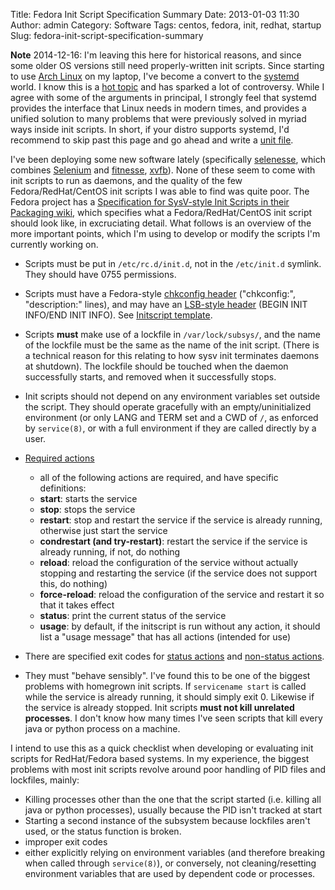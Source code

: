 Title: Fedora Init Script Specification Summary
Date: 2013-01-03 11:30
Author: admin
Category: Software
Tags: centos, fedora, init, redhat, startup
Slug: fedora-init-script-specification-summary

__Note__ 2014-12-16: I'm leaving this here for historical reasons, and since
some older OS versions still need properly-written init scripts. Since starting
to use [Arch Linux](https://www.archlinux.org/) on my laptop, I've become a
convert to the [systemd](http://www.freedesktop.org/wiki/Software/systemd/)
world. I know this is a [hot topic](http://en.wikipedia.org/wiki/Systemd#Criticism)
and has sparked a lot of controversy. While I agree with some of the arguments
in principal, I strongly feel that systemd provides the interface that
Linux needs in modern times, and provides a unified solution to many problems
that were previously solved in myriad ways inside init scripts. In short,
if your distro supports systemd, I'd recommend to skip past this page
and go ahead and write a [unit file](http://www.freedesktop.org/software/systemd/man/systemd.unit.html).

I've been deploying some new software lately (specifically
[selenesse](https://github.com/marisaseal/selenesse), which combines
[Selenium](http://seleniumhq.org/) and [fitnesse](http://fitnesse.org/),
[xvfb](http://en.wikipedia.org/wiki/Xvfb)). None of these seem to come
with init scripts to run as daemons, and the quality of the few
Fedora/RedHat/CentOS init scripts I was able to find was quite poor. The
Fedora project has a [Specification for SysV-style Init Scripts in their
Packaging wiki](http://fedoraproject.org/wiki/Packaging:SysVInitScript),
which specifies what a Fedora/RedHat/CentOS init script should look
like, in excruciating detail. What follows is an overview of the more
important points, which I'm using to develop or modify the scripts I'm
currently working on.

-   Scripts must be put in `/etc/rc.d/init.d`, not in the `/etc/init.d`
    symlink. They should have 0755 permissions.
-   Scripts must have a Fedora-style [chkconfig
    header](http://fedoraproject.org/wiki/Packaging:SysVInitScript#Chkconfig_Header)
    ("chkconfig:", "description:" lines), and may have an [LSB-style
    header](http://fedoraproject.org/wiki/Packaging:SysVInitScript#LSB_Header)
    (BEGIN INIT INFO/END INIT INFO). See [Initscript
    template](http://fedoraproject.org/wiki/Packaging:SysVInitScript#Initscript_template).
-   Scripts **must** make use of a lockfile in `/var/lock/subsys/`, and
    the name of the lockfile must be the same as the name of the init
    script. (There is a technical reason for this relating to how sysv
    init terminates daemons at shutdown). The lockfile should be touched
    when the daemon successfully starts, and removed when it
    successfully stops.
-   Init scripts should not depend on any environment variables set
    outside the script. They should operate gracefully with an
    empty/uninitialized environment (or only LANG and TERM set and a CWD
    of `/`, as enforced by `service(8)`, or with a full environment if
    they are called directly by a user.
-   [Required
    actions](http://fedoraproject.org/wiki/Packaging:SysVInitScript#Required_Actions)
    - all of the following actions are required, and have specific
    definitions:
    -   **start**: starts the service
    -   **stop**: stops the service
    -   **restart**: stop and restart the service if the service is
        already running, otherwise just start the service
    -   **condrestart (and try-restart)**: restart the service if the
        service is already running, if not, do nothing
    -   **reload**: reload the configuration of the service without
        actually stopping and restarting the service (if the service
        does not support this, do nothing)
    -   **force-reload**: reload the configuration of the service and
        restart it so that it takes effect
    -   **status**: print the current status of the service
    -   **usage**: by default, if the initscript is run without any
        action, it should list a "usage message" that has all actions
        (intended for use)

-   There are specified exit codes for [status
    actions](http://fedoraproject.org/wiki/Packaging:SysVInitScript#Exit_Codes_for_the_Status_Action)
    and [non-status
    actions](http://fedoraproject.org/wiki/Packaging:SysVInitScript#Exit_Codes_for_non-Status_Actions).
-   They must "behave sensibly". I've found this to be one of the
    biggest problems with homegrown init scripts. If `servicename start`
    is called while the service is already running, it should simply
    exit 0. Likewise if the service is already stopped. Init scripts
    **must not kill unrelated processes**. I don't know how many times
    I've seen scripts that kill every java or python process on a
    machine.

I intend to use this as a quick checklist when developing or evaluating
init scripts for RedHat/Fedora based systems. In my experience, the
biggest problems with most init scripts revolve around poor handling of
PID files and lockfiles, mainly:

-   Killing processes other than the one that the script started (i.e.
    killing all java or python processes), usually because the PID isn't
    tracked at start
-   Starting a second instance of the subsystem because lockfiles aren't
    used, or the status function is broken.
-   improper exit codes
-   either explicitly relying on environment variables (and therefore
    breaking when called through `service(8)`), or conversely, not
    cleaning/resetting environment variables that are used by dependent
    code or processes.

